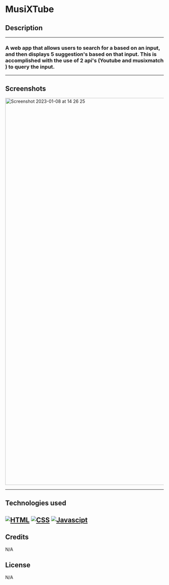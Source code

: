 # MusiXTube

## Description

---

### A web app that allows users to search for a based on an input, and then displays 5 suggestion's based on that input. This is accomplished with the use of 2 api's (Youtube and musixmatch ) to query the input.

---

## Screenshots

<img width="1230" alt="Screenshot 2023-01-08 at 14 26 25" src="https://user-images.githubusercontent.com/87676748/211229833-61aa1ea7-b0d2-4246-b524-d0f57e8e91e7.png">

---

## Technologies used

## [![HTML](https://img.shields.io/badge/HTML-2ea44f)](https://) [![CSS](https://img.shields.io/badge/CSS-3234a8)](https://) [![Javascipt](https://img.shields.io/badge/Javascipt-a8a232)](https://)

## Credits

N/A

## License

N/A

